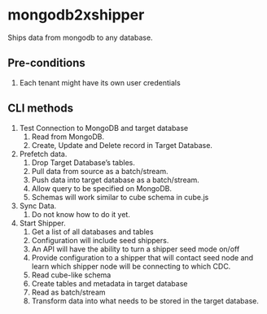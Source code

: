 # mongodb2xshipper
Ships data from mongodb to any database.

## Pre-conditions
1. Each tenant might have its own user credentials

## CLI methods
1. Test Connection to MongoDB and target database
    1. Read from MongoDB.
    2. Create, Update and Delete record in Target Database.
2. Prefetch data. 
    1. Drop Target Database’s tables.
    2. Pull data from source as a batch/stream.
    3. Push data into target database as a batch/stream.
    4. Allow query to be specified on MongoDB.
    5. Schemas will work similar to cube schema in cube.js
3. Sync Data.
    1. Do not know how to do it yet.
4. Start Shipper.
    1. Get a list of all databases and tables
    2. Configuration will include seed shippers.
    3. An API will have the ability to turn a shipper seed mode on/off
    4. Provide configuration to a shipper that will contact seed node and learn which shipper node will be connecting to which CDC.
    5. Read cube-like schema
    6. Create tables and metadata in target database
    7. Read as batch/stream
    8. Transform data into what needs to be stored in the target database.


